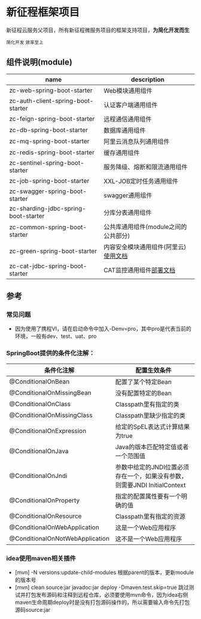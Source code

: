 # 新征程框架项目
新征程云服务父项目，所有新征程微服务项目的框架支持项目，**为简化开发而生**

`简化开发` `效率至上`


## 组件说明(module)

 name | description
---|---
zc-web-spring-boot-starter | Web模块通用组件
zc-auth-client-spring-boot-starter | 认证客户端通用组件
zc-feign-spring-boot-starter | 远程通信通用组件
zc-db-spring-boot-starter | 数据库通用组件
zc-mq-spring-boot-starter | 阿里云消息队列通用组件
zc-redis-spring-boot-starter | 缓存通用组件
zc-sentinel-spring-boot-starter | 服务降级、熔断和限流通用组件
zc-job-spring-boot-starter | XXL-JOB定时任务通用组件
zc-swagger-spring-boot-starter | swagger通用组件
zc-sharding-jdbc-spring-boot-starter | 分库分表通用组件
zc-common-spring-boot-starter | 公共库通用组件(module之间的公共部分)
zc-green-spring-boot-starter |  内容安全模块通用组件(阿里云)[使用文档](https://gitee.com/zhangquansheng/zhengcheng-parent/tree/master/zc-green-spring-boot-starter)
zc-cat-jdbc-spring-boot-starter | CAT监控通用组件[部署文档](https://gitee.com/zhangquansheng/zhengcheng-parent/tree/master/zc-cat-spring-boot-starter)


## 参考

### 常见问题

* 因为使用了携程VI，请在启动命令中加入-Denv=pro，其中pro是代表当前的环境，一般有dev、test、uat、pro


### SpringBoot提供的条件化注解：

条件化注解 |	配置生效条件
---|---
@ConditionalOnBean |	配置了某个特定Bean
@ConditionalOnMissingBean |	没有配置特定的Bean
@ConditionalOnClass |	Classpath里有指定的类
@ConditionalOnMissingClass |	Classpath里缺少指定的类
@ConditionalOnExpression |	给定的SpEL表达式计算结果为true
@ConditionalOnJava |	Java的版本匹配特定值或者一个范围值
@ConditionalOnJndi |	参数中给定的JNDI位置必须存在一个，如果没有参数，则需要JNDI InitialContext
@ConditionalOnProperty |	指定的配置属性要有一个明确的值
@ConditionalOnResource |	Classpath里有指定的资源
@ConditionalOnWebApplication |	这是一个Web应用程序
@ConditionalOnNotWebApplication |	这不是一个Web应用程序

### idea使用maven相关插件

- [mvn] -N versions:update-child-modules 根据parent的版本，更新module的版本号
- [mvn] clean source:jar javadoc:jar deploy -Dmaven.test.skip=true  跳过测试并打包发布源码和注释到远程仓库，必须要使用mvn命令，因为idea右侧maven生命周期deploy时是没有打包源码操作的，所以需要输入命令先打包源码source:jar